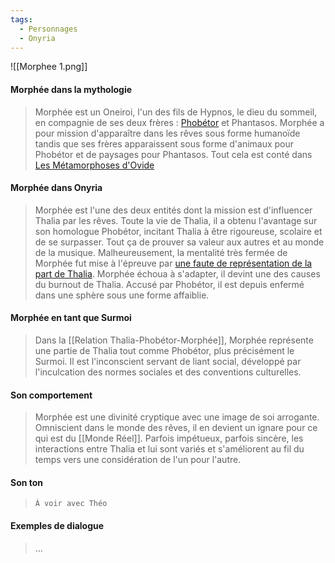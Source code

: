 ```yaml
---
tags:
  - Personnages
  - Onyria
---
```

![[Morphee 1.png]]
#### Morphée dans la mythologie 

> Morphée est un Oneiroi, l'un des fils de Hypnos, le dieu du sommeil, en compagnie de ses deux frères : [Phobétor]() et Phantasos. Morphée a pour mission d'apparaître dans les rêves sous forme humanoïde tandis que ses frères apparaissent sous forme d'animaux pour Phobétor et de paysages pour Phantasos. Tout cela est conté dans [Les Métamorphoses d'Ovide](https://fr.wikipedia.org/wiki/Morph%C3%A9e)
#### Morphée dans Onyria

> Morphée est l'une des deux entités dont la mission est d'influencer Thalia par les rêves. Toute la vie de Thalia, il a obtenu l'avantage sur son homologue Phobétor, incitant Thalia à être rigoureuse, scolaire et de se surpasser. Tout ça de prouver sa valeur aux autres et au monde de la musique. Malheureusement, la mentalité très fermée de Morphée fut mise à l'épreuve par [une faute de représentation de la part de Thalia](Traumatisme). Morphée échoua à s'adapter, il devint une des causes du burnout de Thalia. Accusé par Phobétor, il est depuis enfermé dans une sphère sous une forme affaiblie.
#### Morphée en tant que Surmoi

> Dans la [[Relation Thalia-Phobétor-Morphée]], Morphée représente une partie de Thalia tout comme Phobétor, plus précisément le Surmoi. Il est l'inconscient servant de liant social, développé par l'inculcation des normes sociales et des conventions culturelles.
#### Son comportement

> Morphée est une divinité cryptique avec une image de soi arrogante. Omniscient dans le monde des rêves, il en devient un ignare pour ce qui est du [[Monde Réel]]. Parfois impétueux, parfois sincère, les interactions entre Thalia et lui sont variés et s'améliorent au fil du temps vers une considération de l'un pour l'autre.
#### Son ton

> `À voir avec Théo`
#### Exemples de dialogue

> ...
